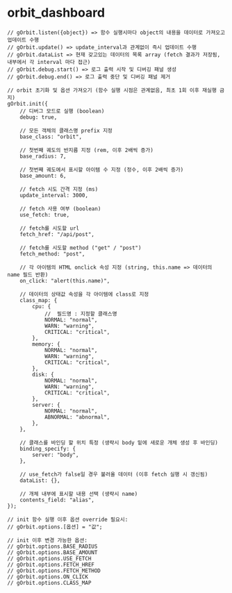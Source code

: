 # orbit_dashboard

    // gOrbit.listen({object}) => 함수 실행시마다 object의 내용을 데이터로 가져오고 업데이트 수행
    // gOrbit.update() => update_interval과 관계없이 즉시 업데이트 수행
    // gOrbit.dataList => 현재 갖고있는 데이터의 목록 array (fetch 결과가 저장됨, 내부에서 각 interval 마다 접근)
    // gOrbit.debug.start() => 로그 출력 시작 및 디버깅 패널 생성
    // gOrbit.debug.end() => 로그 출력 중단 및 디버깅 패널 제거

    // orbit 초기화 및 옵션 가져오기 (함수 실행 시점은 관계없음, 최초 1회 이후 재실행 금지)
    gOrbit.init({
    	// 디버그 모드로 실행 (boolean)
    	debug: true,

    	// 모든 객체의 클래스명 prefix 지정
    	base_class: "orbit",

    	// 첫번째 궤도의 반지름 지정 (rem, 이후 2배씩 증가)
    	base_radius: 7,

    	// 첫번째 궤도에서 표시할 아이템 수 지정 (정수, 이후 2배씩 증가)
    	base_amount: 6,

    	// fetch 시도 간격 지정 (ms)
    	update_interval: 3000,

    	// fetch 사용 여부 (boolean)
    	use_fetch: true,

    	// fetch를 시도할 url
    	fetch_href: "/api/post",

    	// fetch를 시도할 method ("get" / "post")
    	fetch_method: "post",

    	// 각 아이템의 HTML onclick 속성 지정 (string, this.name => 데이터의 name 필드 반환)
    	on_click: "alert(this.name)",

    	// 데이터의 상태값 속성을 각 아이템에 class로 지정
    	class_map: {
    		cpu: {
    			//  필드명 : 지정할 클래스명
    			NORMAL: "normal",
    			WARN: "warning",
    			CRITICAL: "critical",
    		},
    		memory: {
    			NORMAL: "normal",
    			WARN: "warning",
    			CRITICAL: "critical",
    		},
    		disk: {
    			NORMAL: "normal",
    			WARN: "warning",
    			CRITICAL: "critical",
    		},
    		server: {
    			NORMAL: "normal",
    			ABNORMAL: "abnormal",
    		},
    	},

    	// 클래스를 바인딩 할 위치 특정 (생략시 body 밑에 새로운 개체 생성 후 바인딩)
    	binding_specify: {
    		server: "body",
    	},

    	// use_fetch가 false일 경우 불러올 데이터 (이후 fetch 실행 시 갱신됨)
    	dataList: {},

    	// 개체 내부에 표시할 내용 선택 (생략시 name)
    	contents_field: "alias",
    });

    // init 함수 실행 이후 옵션 override 필요시:
    // gOrbit.options.[옵션] = "값";

    // init 이후 변경 가능한 옵션:
    // gOrbit.options.BASE_RADIUS
    // gOrbit.options.BASE_AMOUNT
    // gOrbit.options.USE_FETCH
    // gOrbit.options.FETCH_HREF
    // gOrbit.options.FETCH_METHOD
    // gOrbit.options.ON_CLICK
    // gOrbit.options.CLASS_MAP
